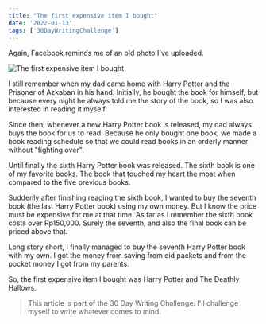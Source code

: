 ```yaml
---
title: "The first expensive item I bought"
date: '2022-01-13'
tags: ['30DayWritingChallenge']
---
```


Again, Facebook reminds me of an old photo I've uploaded.

![The first expensive item I bought](/images/the-first-expensive-item-i-bought.jpg)

I still remember when my dad came home with Harry Potter and the Prisoner of Azkaban in his hand. Initially, he bought the book for himself, but because every night he always told me the story of the book, so I was also interested in reading it myself.

Since then, whenever a new Harry Potter book is released, my dad always buys the book for us to read. Because he only bought one book, we made a book reading schedule so that we could read books in an orderly manner without "fighting over".

Until finally the sixth Harry Potter book was released. The sixth book is one of my favorite books. The book that touched my heart the most when compared to the five previous books.

Suddenly after finishing reading the sixth book, I wanted to buy the seventh book (the last Harry Potter book) using my own money. But I know the price must be expensive for me at that time. As far as I remember the sixth book costs over Rp150,000. Surely the seventh, and also the final book can be priced above that.

Long story short, I finally managed to buy the seventh Harry Potter book with my own. I got the money from saving from eid packets and from the pocket money I got from my parents.

So, the first expensive item I bought was Harry Potter and The Deathly Hallows.

> This article is part of the 30 Day Writing Challenge. I'll challenge myself to write whatever comes to mind.
